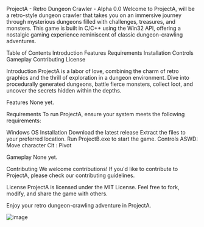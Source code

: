 
ProjectA - Retro Dungeon Crawler - Alpha 0.0
Welcome to ProjectA, will be a retro-style dungeon crawler that takes you on an immersive journey through mysterious dungeons filled with challenges, treasures, and monsters. 
This game is built in C/C++ using the Win32 API, offering a nostalgic gaming experience reminiscent of classic dungeon-crawling adventures.

Table of Contents
Introduction
Features
Requirements
Installation
Controls
Gameplay
Contributing
License

Introduction
ProjectA is a labor of love, combining the charm of retro graphics and the thrill of exploration in a dungeon environment. Dive into procedurally generated dungeons, battle fierce monsters, collect loot, and uncover the secrets hidden within the depths.

Features
None yet.

Requirements
To run ProjectA, ensure your system meets the following requirements:

Windows OS
Installation
Download the latest release
Extract the files to your preferred location.
Run ProjectB.exe to start the game.
Controls
ASWD: Move character
Clt : Pivot

Gameplay
None yet.

Contributing
We welcome contributions! If you'd like to contribute to ProjectA, please check our contributing guidelines.

License
ProjectA is licensed under the MIT License. Feel free to fork, modify, and share the game with others.

Enjoy your retro dungeon-crawling adventure in ProjectA.

![image](https://github.com/micman123456/ProjectA/assets/77693187/1e9f7384-2744-4108-9715-31fbaf388afc)
